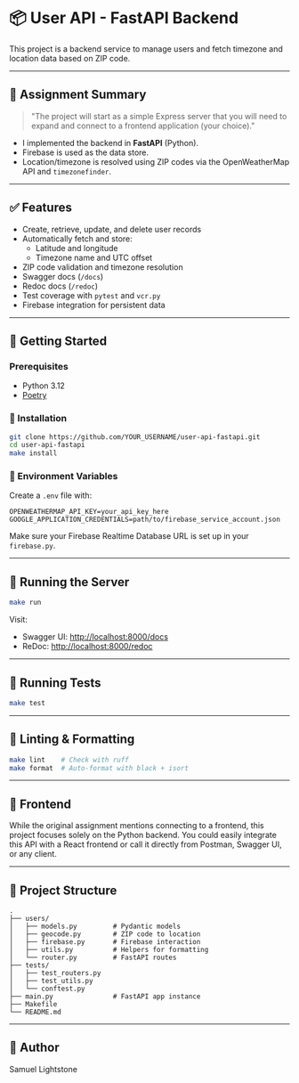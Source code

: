 # 📦 User API - FastAPI Backend

This project is a backend service to manage users and fetch timezone and location data based on ZIP code.

---

## 📘 Assignment Summary

> "The project will start as a simple Express server that you will need to expand and connect to a frontend application (your choice)."

- I implemented the backend in **FastAPI** (Python).
- Firebase is used as the data store.
- Location/timezone is resolved using ZIP codes via the OpenWeatherMap API and `timezonefinder`.

---

## ✅ Features

- Create, retrieve, update, and delete user records
- Automatically fetch and store:
  - Latitude and longitude
  - Timezone name and UTC offset
- ZIP code validation and timezone resolution
- Swagger docs (`/docs`)
- Redoc docs (`/redoc`)
- Test coverage with `pytest` and `vcr.py`
- Firebase integration for persistent data

---

## 🚀 Getting Started

### Prerequisites

- Python 3.12
- [Poetry](https://python-poetry.org/docs/#installation)

### 🔧 Installation

```bash
git clone https://github.com/YOUR_USERNAME/user-api-fastapi.git
cd user-api-fastapi
make install
```

### 🔑 Environment Variables

Create a `.env` file with:

```env
OPENWEATHERMAP_API_KEY=your_api_key_here
GOOGLE_APPLICATION_CREDENTIALS=path/to/firebase_service_account.json
```

Make sure your Firebase Realtime Database URL is set up in your `firebase.py`.

---

## 🏃 Running the Server

```bash
make run
```

Visit:
- Swagger UI: [http://localhost:8000/docs](http://localhost:8000/docs)
- ReDoc: [http://localhost:8000/redoc](http://localhost:8000/redoc)

---

## 🧪 Running Tests

```bash
make test
```

---

## 🧹 Linting & Formatting

```bash
make lint    # Check with ruff
make format  # Auto-format with black + isort
```

---

## 🧩 Frontend

While the original assignment mentions connecting to a frontend, this project focuses solely on the Python backend. You could easily integrate this API with a React frontend or call it directly from Postman, Swagger UI, or any client.

---

## 📁 Project Structure

```
.
├── users/
│   ├── models.py         # Pydantic models
│   ├── geocode.py        # ZIP code to location
│   ├── firebase.py       # Firebase interaction
│   ├── utils.py          # Helpers for formatting
│   └── router.py         # FastAPI routes
├── tests/
│   ├── test_routers.py
│   ├── test_utils.py
│   └── conftest.py
├── main.py               # FastAPI app instance
├── Makefile
└── README.md
```

---

## 🧠 Author

Samuel Lightstone 